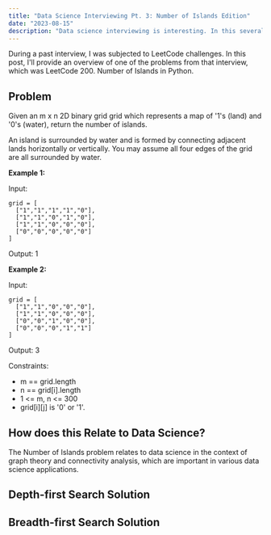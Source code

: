 ```yaml
---
title: "Data Science Interviewing Pt. 3: Number of Islands Edition"
date: "2023-08-15"
description: "Data science interviewing is interesting. In this several part series, I will explain/implement solutions to problems that I have come across during the data science interview process. These posts serve as practice, but I hope that others will find them useful as well. This time it's Number of Islands edition."
---
```


During a past interview, I was subjected to LeetCode challenges. In this post, I'll provide an overview of one of the problems from that interview, which was LeetCode 200. Number of Islands in Python.

## Problem
Given an m x n 2D binary grid grid which represents a map of '1's (land) and '0's (water), return the number of islands.

An island is surrounded by water and is formed by connecting adjacent lands horizontally or vertically. You may assume all four edges of the grid are all surrounded by water.

**Example 1:**

Input: 
```
grid = [
  ["1","1","1","1","0"],
  ["1","1","0","1","0"],
  ["1","1","0","0","0"],
  ["0","0","0","0","0"]
]
```
Output: 1

**Example 2:**

Input: 
```
grid = [
  ["1","1","0","0","0"],
  ["1","1","0","0","0"],
  ["0","0","1","0","0"],
  ["0","0","0","1","1"]
]
```
Output: 3

Constraints:
* m == grid.length
* n == grid[i].length
* 1 <= m, n <= 300
* grid[i][j] is '0' or '1'.

## How does this Relate to Data Science?
The Number of Islands problem relates to data science in the context of graph theory and connectivity analysis, which are important in various data science applications. 

## Depth-first Search Solution


## Breadth-first Search Solution

